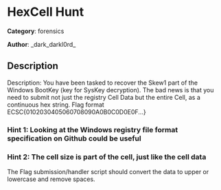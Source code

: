 # HexCell Hunt

**Category**: forensics

**Author**: \_dark_darkl0rd\_

## Description

Description: You have been tasked to recover the Skew1 part of the Windows BootKey (key for SysKey decryption). The bad news is that you need to submit not just the registry Cell Data but the entire Cell, as a continuous hex string.
Flag format ECSC{0102030405060708090A0B0C0D0E0F...}

### Hint 1: Looking at the Windows registry file format specification on Github could be useful
### Hint 2: The cell size is part of the cell, just like the cell data

The Flag submission/handler script should convert the data to upper or lowercase and remove spaces.

